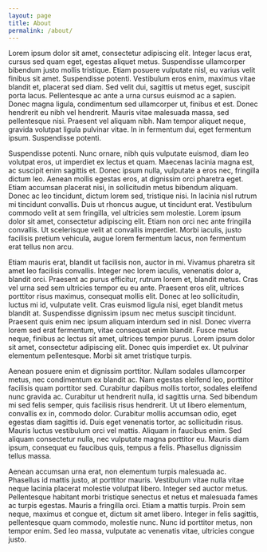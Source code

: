 ```yaml
---
layout: page
title: About
permalink: /about/
---
```


Lorem ipsum dolor sit amet, consectetur adipiscing elit. Integer lacus erat, cursus sed quam eget, egestas aliquet metus. Suspendisse ullamcorper bibendum justo mollis tristique. Etiam posuere vulputate nisl, eu varius velit finibus sit amet. Suspendisse potenti. Vestibulum eros enim, maximus vitae blandit et, placerat sed diam. Sed velit dui, sagittis ut metus eget, suscipit porta lacus. Pellentesque ac ante a urna cursus euismod ac a sapien. Donec magna ligula, condimentum sed ullamcorper ut, finibus et est. Donec hendrerit eu nibh vel hendrerit. Mauris vitae malesuada massa, sed pellentesque nisi. Praesent vel aliquam nibh. Nam tempor aliquet neque, gravida volutpat ligula pulvinar vitae. In in fermentum dui, eget fermentum ipsum. Suspendisse potenti.

Suspendisse potenti. Nunc ornare, nibh quis vulputate euismod, diam leo volutpat eros, ut imperdiet ex lectus et quam. Maecenas lacinia magna est, ac suscipit enim sagittis et. Donec ipsum nulla, vulputate a eros nec, fringilla dictum leo. Aenean mollis egestas eros, at dignissim orci pharetra eget. Etiam accumsan placerat nisi, in sollicitudin metus bibendum aliquam. Donec ac leo tincidunt, dictum lorem sed, tristique nisi. In lacinia nisl rutrum mi tincidunt convallis. Duis ut rhoncus augue, ut tincidunt erat. Vestibulum commodo velit at sem fringilla, vel ultricies sem molestie. Lorem ipsum dolor sit amet, consectetur adipiscing elit. Etiam non orci nec ante fringilla convallis. Ut scelerisque velit at convallis imperdiet. Morbi iaculis, justo facilisis pretium vehicula, augue lorem fermentum lacus, non fermentum erat tellus non arcu.

Etiam mauris erat, blandit ut facilisis non, auctor in mi. Vivamus pharetra sit amet leo facilisis convallis. Integer nec lorem iaculis, venenatis dolor a, blandit orci. Praesent ac purus efficitur, rutrum lorem et, blandit metus. Cras vel urna sed sem ultricies tempor eu eu ante. Praesent eros elit, ultrices porttitor risus maximus, consequat mollis elit. Donec at leo sollicitudin, luctus mi id, vulputate velit. Cras euismod ligula nisi, eget blandit metus blandit at. Suspendisse dignissim ipsum nec metus suscipit tincidunt. Praesent quis enim nec ipsum aliquam interdum sed in nisl. Donec viverra lorem sed erat fermentum, vitae consequat enim blandit. Fusce metus neque, finibus ac lectus sit amet, ultrices tempor purus. Lorem ipsum dolor sit amet, consectetur adipiscing elit. Donec quis imperdiet ex. Ut pulvinar elementum pellentesque. Morbi sit amet tristique turpis.

Aenean posuere enim et dignissim porttitor. Nullam sodales ullamcorper metus, nec condimentum ex blandit ac. Nam egestas eleifend leo, porttitor facilisis quam porttitor sed. Curabitur dapibus mollis tortor, sodales eleifend nunc gravida ac. Curabitur ut hendrerit nulla, id sagittis urna. Sed bibendum mi sed felis semper, quis facilisis risus hendrerit. Ut ut libero elementum, convallis ex in, commodo dolor. Curabitur mollis accumsan odio, eget egestas diam sagittis id. Duis eget venenatis tortor, ac sollicitudin risus. Mauris luctus vestibulum orci vel mattis. Aliquam in faucibus enim. Sed aliquam consectetur nulla, nec vulputate magna porttitor eu. Mauris diam ipsum, consequat eu faucibus quis, tempus a felis. Phasellus dignissim tellus massa.

Aenean accumsan urna erat, non elementum turpis malesuada ac. Phasellus id mattis justo, at porttitor mauris. Vestibulum vitae nulla vitae neque lacinia placerat molestie volutpat libero. Integer sed auctor metus. Pellentesque habitant morbi tristique senectus et netus et malesuada fames ac turpis egestas. Mauris a fringilla orci. Etiam a mattis turpis. Proin sem neque, maximus et congue et, dictum sit amet libero. Integer in felis sagittis, pellentesque quam commodo, molestie nunc. Nunc id porttitor metus, non tempor enim. Sed leo massa, vulputate ac venenatis vitae, ultricies congue justo.
